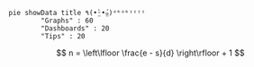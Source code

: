 ```mermaid
pie showData title ٩(•̤̀ᵕ•̤́๑)ᵒᵏᵒᵏᵎᵎᵎᵎ
        "Graphs" : 60
        "Dashboards" : 20
        "Tips" : 20

```

$$ n = \left\lfloor \frac{e - s}{d} \right\rfloor + 1 $$